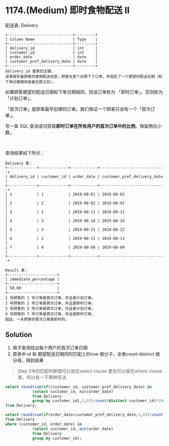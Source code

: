 # 1174.(Medium) 即时食物配送 II

配送表: Delivery
```
+-----------------------------+---------+
| Column Name                 | Type    |
+-----------------------------+---------+
| delivery_id                 | int     |
| customer_id                 | int     |
| order_date                  | date    |
| customer_pref_delivery_date | date    |
+-----------------------------+---------+
delivery_id 是表的主键。
该表保存着顾客的食物配送信息，顾客在某个日期下了订单，并指定了一个期望的配送日期（和下单日期相同或者在那之后）。
```

如果顾客期望的配送日期和下单日期相同，则该订单称为 「即时订单」，否则称为「计划订单」。

「首次订单」是顾客最早创建的订单。我们保证一个顾客只会有一个「首次订单」。

写一条 SQL 查询语句获取**即时订单在所有用户的首次订单中的比例**。保留两位小数。

 

查询结果如下所示：
```
Delivery 表：
+-------------+-------------+------------+-----------------------------+
| delivery_id | customer_id | order_date | customer_pref_delivery_date |
+-------------+-------------+------------+-----------------------------+
| 1           | 1           | 2019-08-01 | 2019-08-02                  |
| 2           | 2           | 2019-08-02 | 2019-08-02                  |
| 3           | 1           | 2019-08-11 | 2019-08-12                  |
| 4           | 3           | 2019-08-24 | 2019-08-24                  |
| 5           | 3           | 2019-08-21 | 2019-08-22                  |
| 6           | 2           | 2019-08-11 | 2019-08-13                  |
| 7           | 4           | 2019-08-09 | 2019-08-09                  |
+-------------+-------------+------------+-----------------------------+

Result 表：
+----------------------+
| immediate_percentage |
+----------------------+
| 50.00                |
+----------------------+
1 号顾客的 1 号订单是首次订单，并且是计划订单。
2 号顾客的 2 号订单是首次订单，并且是即时订单。
3 号顾客的 5 号订单是首次订单，并且是计划订单。
4 号顾客的 7 号订单是首次订单，并且是即时订单。
因此，一半顾客的首次订单是即时的。
```


## Solution


1. 用子查询找出每个用户的首次订单日期
2. 原表中 id 和 期望配送日期同时匹配上的row 做分子，全表count distinct 做分母，得到结果
> Step 2中的匹配判断既可以放在select clause 里也可以放在where clause里，所以有一下两种写法

```sql
select round(sum(if((customer_id, customer_pref_delivery_date) in 
            (select customer_id, min(order_date) 
            from Delivery
            group by customer_id),1,0))/count(distinct customer_id)*100,2) immediate_percentage
from Delivery;
```

```sql
select round(sum(if(order_date=customer_pref_delivery_date,1,0))/count(distinct customer_id)*100,2) immediate_percentage
from Delivery
where (customer_id, order_date) in 
            (select customer_id, min(order_date) 
            from Delivery
            group by customer_id);
```